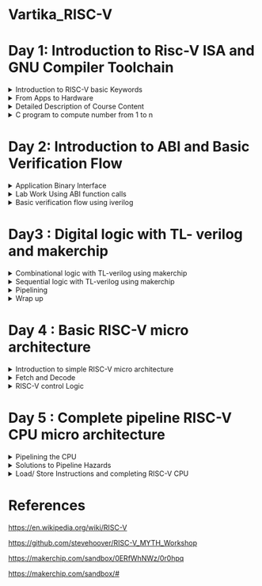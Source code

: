 
# Vartika_RISC-V


# Day 1: Introduction to Risc-V ISA and GNU Compiler Toolchain

<details>
  
  <Summary>
    Introduction to RISC-V basic Keywords
  </Summary>


  RISC-V is an open standard instruction set architecture (ISA) based on reduced instruction set computer (RISC) principles. Unlike most other ISA designs, it is provided under royalty-free open-source licenses.RISC-V is a completely open architecture, allowing anyone to create processors based on the design or create improvements without complicated licensing agreements. RISC-V is a popular alternative to proprietary architectures available today, such as those by ARM. The concept behind RISC-V was motivated by the truth that most of the processor instructions were not utilized by most computer programs, so unnecessary decoding logic was being utilized within the designs of processors, consuming more power and area. The RISC-V processor was implemented to shorten the instruction set and invest more within register resources.
</details>

<details>
  <summary>
     From Apps to Hardware
  </summary>

  The Applications that we generally use enters into the system software and then system software converts High Level Language into Assembly language and subsequently into binary form.
  
 System software has three components:
 1. Operating system
 2. Compiler
 3. Assembler

System software performs the following tasks:
1. It handles the I/O operations
2. It allocates the memory
3. It is low level system function
4. It takes the high level language and converts into binary.

  Following figure correctly depicts the flow diagram of system software.
  
![ProgLanguages06](https://github.com/Vartika-iiitb/Vartika/assets/140998716/3a49823c-7928-4749-89f5-23c291410813)

</details>

<details>
  <summary>
    Detailed Description of Course Content
  </summary>
 
In this section, we are going to see the we will see the basic operations of C program.

**Illustration 1: Integer Addition and Integer Multiplication using C program**

![Screenshot from 2023-08-18 18-00-07](https://github.com/Vartika-iiitb/Vartika/assets/140998716/180e98cd-610f-409f-94c0-f26b6e1fd7d5)


![Screenshot from 2023-08-18 16-30-58](https://github.com/Vartika-iiitb/Vartika/assets/140998716/f2d1b9d5-a164-4af4-b9f3-6c07fbe9d555)


![Screenshot from 2023-08-18 16-31-30](https://github.com/Vartika-iiitb/Vartika/assets/140998716/b9dfd545-d270-4a2c-93e7-4dd8c5992197)


![Screenshot from 2023-08-18 16-33-01](https://github.com/Vartika-iiitb/Vartika/assets/140998716/ee3ca8fe-35d9-408c-be6a-1a893afbcd64)


![Screenshot from 2023-08-18 16-34-35](https://github.com/Vartika-iiitb/Vartika/assets/140998716/0c00e125-bbe6-49aa-8245-a639c4ae9397)


**Illustration 2: Floating numbers addition and multiplication using C programming:**

![Screenshot from 2023-08-18 16-34-49](https://github.com/Vartika-iiitb/Vartika/assets/140998716/6414b8b7-3def-4358-8109-dc40a3345994)

The Screenshot given below depicts the registers which provides the system codes which are available for the programmers to use and understand.

![Screenshot from 2023-08-18 16-52-51](https://github.com/Vartika-iiitb/Vartika/assets/140998716/bd880f84-1680-4072-9efa-90ef59d7e00d)


The Screenshot given below depicts the Memory Allocation and stack pointer. it is used for transfering datas from Registers to the memory, or any data transfer happening between memory, stack pointer and the registers:

![Screenshot from 2023-08-18 16-55-12](https://github.com/Vartika-iiitb/Vartika/assets/140998716/b7bc97d7-eb40-4fc9-9208-5348ddb41582)

</details>

<details>
  <summary> 
C program to compute number from 1 to n
 </summary>

The following Screenshot shows the C code to calculate the sum of numbers from 1 to n:

![Screenshot from 2023-08-19 17-28-13](https://github.com/Vartika-iiitb/Vartika/assets/140998716/94844bdd-fe57-4f80-a329-50ae30760f90)

The command used:

```
gcc sum1ton.c
./a.out

```

![Screenshot from 2023-08-19 17-27-52](https://github.com/Vartika-iiitb/Vartika/assets/140998716/77892bc3-a6ef-4a17-8231-3748f2b89d10)

</details>

# Day 2: Introduction to ABI and Basic Verification Flow

<details>
  <summary>
    Application Binary Interface
  </summary>

An **Application Binary Interface (ABI)** is a set of conventions and specifications that dictate the low-level interface between software components, specifically between different binary programs or modules. The ABI defines how these components interact at the machine code level, ensuring that compiled code from different sources can work together seamlessly, regardless of how they were developed.

Key aspects of an ABI include:

1. Data Representation: How different data types are represented in memory and how they are passed between functions or modules. This includes details about byte ordering, data alignment, and structure layout.

2. Function Calling Convention: How functions are called and how parameters are passed between the caller and the callee. This includes information about register usage, stack management, and return values.


![Screenshot from 2023-08-23 01-51-24](https://github.com/Vartika-iiitb/Vartika_RISC-V/assets/140998716/35b72550-f3c9-4f37-82dc-8b783725d39e)

**Memory Allocation**

  ![Screenshot from 2023-08-23 01-53-50](https://github.com/Vartika-iiitb/Vartika_RISC-V/assets/140998716/582bf7ca-7f04-4573-bafa-b4842519c521)

</details>

<details>
  <summary>
    Lab Work Using ABI function calls
  </summary>

  Let us use the same example of sum of 'n' numbers in c-language but using a different approach.The algorithm used to re-write the code is shown here:

  ![Screenshot from 2023-08-23 02-37-34](https://github.com/Vartika-iiitb/Vartika_RISC-V/assets/140998716/ca178c13-05b5-4a00-aada-2a9b869de74d)

A C file with name 1to9_custom.c has the following code in it:

```
#include <stdio.h>

extern int load(int x, int y);

int main() {
	int result=0;
	int count = 0;
	result = load(0x0, count+1);.global load
	printf("Sum of number 1 to %d is %d\n", count,result);
}
```
Now Create another file named load.s and dump the following code into it:

```
.section .text
.global load
.type load, @function

load:
	add	a4,a0,zero
	add	a2,a0,a1
	add	a3,a0,zero
loop:
	add	a4,a3,a4
	addi	a3,a3,1
	blt	a3,a2,loop
	add	a0,a4,zero
	ret
```

</details>

<details>
  <summary>
    Basic verification flow using iverilog
  </summary>
  
  We are going to follow this Procedure in the later lab session:

![Screenshot from 2023-08-23 02-19-55](https://github.com/Vartika-iiitb/Vartika_RISC-V/assets/140998716/1775eaea-01a4-4ea9-84a8-c46f730273ae)

  
  **LAB : Run C program on RISC-V CPU**
  Commnad used for the RISC-V CPU Program code:
  
```
git clone https://github.com/kunalg123/riscv_workshop_collaterals.git
cd ~/riscv_workshop_collaterals/labs/
chmod 777 rv32im.sh
./rv32im.sh
```

  The output shown below:
  
  ![Screenshot from 2023-08-23 02-30-41](https://github.com/Vartika-iiitb/Vartika_RISC-V/assets/140998716/d9864375-13aa-414e-b57d-d93c68624c8a)

</details>

# Day3 : Digital logic with TL- verilog and makerchip

<details>
  <summary>  
 Combinational logic with TL-verilog using makerchip
  </summary>
  
   **Introduction to Logic Gates**

  The Screenshot below depicts different logic gates with their corresponding Truth Table:
  However if we have nand gate then one can make different logic gates with Nand gate.
  
![Screenshot from 2023-08-20 19-29-42](https://github.com/Vartika-iiitb/Vartika/assets/140998716/eb29e0bc-8874-480a-9e6f-7bc24f1935a2)

The Screenshort shown below depicts the Boolean operator

![Screenshot from 2023-08-20 19-40-52](https://github.com/Vartika-iiitb/Vartika_RISC-V/assets/140998716/e4219257-1424-49bf-9259-d79dd92f2e41)

**Illustration 1: Combinational Logic - Basic MUX Implementation using Makerchip**

![Screenshot from 2023-08-20 19-43-19](https://github.com/Vartika-iiitb/Vartika_RISC-V/assets/140998716/3c1c55cd-a375-4e9d-b256-dc89599b9411)

![Screenshot from 2023-08-20 19-45-49](https://github.com/Vartika-iiitb/Vartika_RISC-V/assets/140998716/a6882b64-74f0-4c4f-911a-f742955b1a09)


![Screenshot from 2023-08-20 20-07-30](https://github.com/Vartika-iiitb/Vartika/assets/140998716/7d09c56a-9f1a-4807-b8ed-7025f5c859a9)

**Illustration 2 : Combinational Calculator using Makerchip**

  ![Screenshot from 2023-08-20 23-06-13](https://github.com/Vartika-iiitb/Vartika_RISC-V/assets/140998716/e11259d5-3f2a-43fb-a6c7-4a2b0a8e5ce3)

**Illustration 3 : FPGA Multiplier using Makerchip**

![Screenshot from 2023-08-20 23-27-39](https://github.com/Vartika-iiitb/Vartika_RISC-V/assets/140998716/7fe22fc2-6747-43e3-a566-5af380f2368b)

**Illustration 4 : Ripple Carry adder using Makerchip**

![Screenshot from 2023-08-20 19-36-36](https://github.com/Vartika-iiitb/Vartika_RISC-V/assets/140998716/8e30a13d-80d3-4942-837c-ea72ec9a0c4e)


![Screenshot from 2023-08-20 23-31-55](https://github.com/Vartika-iiitb/Vartika_RISC-V/assets/140998716/4bd8a40a-fd40-4e01-a64f-e4be59a09a32)

</details>

<details>
<summary>  
 Sequential logic with TL-verilog using makerchip
</summary>

**What is TL verilog?**

TL-Verilog is a Verilog implementation of TL-X, a language extension that extends any HDL with transaction-level modeling. It is specifically designed for modeling hardware and provides abstract context suited to hardware design with numerous benefits. TL-Verilog eliminates the need for legacy language features of Verilog and introduces simpler syntax. It adds powerful constructs for pipelines and transactions, making it more powerful and has a significant code reduction as compared to other HDL languages.TL-Verilog is built for the design process, not for the mere description of static designs. TL-VHDL is a project that aims to layer transaction-level support on other languages to broaden the reach of the technology.

**Illustration 5 : Fibonacci series**

![Screenshot from 2023-08-20 23-44-16](https://github.com/Vartika-iiitb/Vartika_RISC-V/assets/140998716/e944c5ef-e779-42de-8479-2d238999ff73)

**Illustration 6 : Simple Pythagoras Example**

![Screenshot from 2023-08-20 23-48-47](https://github.com/Vartika-iiitb/Vartika_RISC-V/assets/140998716/4ea4be44-be88-4978-86b4-9a446719d5a3)

![Screenshot from 2023-08-20 23-50-22](https://github.com/Vartika-iiitb/Vartika_RISC-V/assets/140998716/a92db598-e5b6-41f6-8195-a676ea074392)


</details>

<details>
  <summary>
    Pipelining
  </summary>

  Pipelining is a design technique used to improve the throughput of a digital system by breaking down the processing of a task into multiple stages, with each stage performing a specific operation on the data. In traditional Verilog, describing pipelined designs can be quite verbose and require manual management of pipeline registers. TL Verilog simplifies this process by introducing constructs that allow you to define pipelines more easily.

In TL Verilog, the pipelining feature allows you to specify the pipeline stages, their functionality, and the data flow between them using high-level constructs. This abstraction can help designers focus on the functional aspects of the pipeline rather than getting bogged down in the low-level implementation details.

**Illustration 7 : Implementation of pipelining through TL verilog**

![Screenshot from 2023-08-20 23-54-46](https://github.com/Vartika-iiitb/Vartika_RISC-V/assets/140998716/773121dc-33c6-443f-9988-e33b86f8ba75)

**Illustration 8 : Distance Accumulator**

The screenshot shown below depicts the pipelining of the Distance Accumulator:

![Screenshot from 2023-08-21 00-02-31](https://github.com/Vartika-iiitb/Vartika_RISC-V/assets/140998716/84eab665-0dde-4dbb-b3bf-d095840a552f)

![Screenshot from 2023-08-21 00-02-52](https://github.com/Vartika-iiitb/Vartika_RISC-V/assets/140998716/0180b973-2e21-4feb-92de-3ac60abddccc)



**Illustration 9 : 2-cycle Calculator**

![Screenshot from 2023-08-21 00-21-52](https://github.com/Vartika-iiitb/Vartika_RISC-V/assets/140998716/3eb4ad4b-2d7c-4362-af73-c7606fbc8664)

</details>

<details>
  <summary>
    Wrap up
  </summary>

  **Illustration 10 - Conway game of life**

  Here in each cycle, the liveness of a cell (square in the grid) is based on its eight neighboring cells (horizontally, vertically, and diagonally). An empty cell comes to life if it had exactly three live neighbors. It dies if it has fewer than two live neighbors (starvation) or more than three (overpopulation).

This example implements Conway’s Life. The grid is constructed using behavioral hierarchy.

![Screenshot from 2023-08-21 00-49-18](https://github.com/Vartika-iiitb/Vartika_RISC-V/assets/140998716/3cf06db0-3d62-4777-9c2a-b127f28a07fd)

</details>

# Day 4 : Basic RISC-V micro architecture

<details>
  <summary>
    Introduction to simple RISC-V micro architecture
  </summary>

  ![Screenshot from 2023-08-22 22-08-23](https://github.com/Vartika-iiitb/Vartika_RISC-V/assets/140998716/8fd17574-6c64-4b79-9946-5fa3c3114406)


After building up strong basics built in TL-Verilog and digital design, and getting completely familiar with the Makerchip Platform, it was time to move on to the core aspect of the workshop, i.e. to build a RISC V core. On this day , the following basic blocks were implemented :

**1. Program Counter (PC)**

A program counter, also known as the instruction pointer, instruction address register, or sequence control register, is a register in a computer processor that contains the address of the next instruction to be executed from memory.As each instruction is fetched, the program counter increases its stored value by 1. After each instruction is fetched, the program counter points to the next instruction in the sequence. The address specified by the PC will be + n (+1 for a 1-word instruction and +2 for a 2-word instruction) each time one instruction is executed. In the case of an interrupt instruction, the jump destination address is stored.0 The program counter is a fundamental component of a computer's central processing unit (CPU).

**2. Imem-Rd ( Instruction Memory)**

The "instruction memory" refers to a component or subsystem that stores and provides instructions to the processor. It is an essential part of the overall processor architecture, especially in the context of the RISC-V instruction set architecture (ISA).
he instruction memory's main function is to hold the machine code instructions that the processor fetches, decodes, and executes to perform various tasks and operations.

**3. Instruction Decoder**

The "instruction decoder" is a crucial component responsible for interpreting the fetched machine code instructions and determining the appropriate actions that the processor needs to take in order to execute the instruction. It plays a central role in the instruction execution process and is typically located after the instruction fetch stage and before the execution units in the processor pipeline.

**4. Register File**

The register file is a storage component that holds the processor's general-purpose registers. These registers are used for temporary storage of data during instruction execution. In RISC-V, the register file contains a fixed number of registers (e.g., 32 registers in a standard RISC-V implementation).

**5. Arithmatic Logic Unit (ALU)**

In the RISC-V architecture, the ALU (Arithmetic Logic Unit) is responsible for performing arithmetic and logical operations on binary data. It is a critical component within the processor that executes instructions by manipulating data according to the instruction's operation code (opcode) and operands.


Thus the instruction set architecture of base integer instructions, next_pc logic, the register file, ALU, branch instructions, etc. and eventually the CPU core was built and tested, using appropriate testbench logic, and assembly code developed on Day 2, by the end of the day.
</details>

<details>
  <summary>
    Fetch and Decode
  </summary>
  The Implementation plan of risc-V code:
  
![Screenshot from 2023-08-22 23-38-54](https://github.com/Vartika-iiitb/Vartika_RISC-V/assets/140998716/14eb2bd1-4f92-4aab-aa91-68f03d466a66)

**Lab - PC**

The Implementation pipeline:

![Screenshot from 2023-08-22 23-39-08](https://github.com/Vartika-iiitb/Vartika_RISC-V/assets/140998716/dde8aa89-8aea-49ed-a7a4-f3381da83508)

**The Makerchip output**

![Screenshot from 2023-08-22 23-43-23](https://github.com/Vartika-iiitb/Vartika_RISC-V/assets/140998716/90438411-a6a2-47c6-834f-319fab418a71)



<strong>Lab - Fetch</strong>



**The pipeline structure( part 1)**

![Screenshot from 2023-08-22 23-46-32](https://github.com/Vartika-iiitb/Vartika_RISC-V/assets/140998716/369fe660-e114-4cea-8d4f-6912044a0855)


**The pipeline structure( part 2)**  

![Screenshot from 2023-08-22 23-46-58](https://github.com/Vartika-iiitb/Vartika_RISC-V/assets/140998716/791a9d4b-1a3a-4748-95b4-75c02b6eb405)

**The Makerchip output**

![Screenshot from 2023-08-22 23-49-05](https://github.com/Vartika-iiitb/Vartika_RISC-V/assets/140998716/b80b30f3-fc32-4c6e-954f-0d820f192180)

   
**Lab - Instruction Type Decode**

**The Pipeline Structure**

![Screenshot from 2023-08-23 00-33-44](https://github.com/Vartika-iiitb/Vartika_RISC-V/assets/140998716/9d5169e3-8d4e-48ad-9ce6-9ee561a7f565)

**The Makerchip output**

![Screenshot from 2023-08-23 00-34-04](https://github.com/Vartika-iiitb/Vartika_RISC-V/assets/140998716/b0bf171f-7dfb-4e9f-bd34-6ecd6890daca)


**Lab - Instruction Immediate Decode**


![Screenshot from 2023-08-23 00-36-20](https://github.com/Vartika-iiitb/Vartika_RISC-V/assets/140998716/74f5ff07-ca65-4519-85ea-c88143a25f1b)

**The Implementation Output**

![Screenshot from 2023-08-23 00-35-39](https://github.com/Vartika-iiitb/Vartika_RISC-V/assets/140998716/b3828b31-a98f-43b8-8802-12f2800290dd)


**Lab - Instruction Decode**

![Screenshot from 2023-08-23 00-39-43](https://github.com/Vartika-iiitb/Vartika_RISC-V/assets/140998716/702888c2-d8f2-48fe-a68f-7804b3ceabed)


**The Implementation Output**

![Screenshot from 2023-08-23 00-38-15](https://github.com/Vartika-iiitb/Vartika_RISC-V/assets/140998716/b8a58cd3-a8b0-46b5-b446-23270209306a)


**Lab - Instruction Field Decode**

![Screenshot from 2023-08-23 00-41-17](https://github.com/Vartika-iiitb/Vartika_RISC-V/assets/140998716/9d32a560-8448-489d-98e1-6784c77f0126)


Decoder 1:

![Screenshot from 2023-08-23 00-41-37](https://github.com/Vartika-iiitb/Vartika_RISC-V/assets/140998716/e7cfe728-8d0f-419d-a557-855f2832d0a2)


Decoder 2:

![Screenshot from 2023-08-23 00-42-12](https://github.com/Vartika-iiitb/Vartika_RISC-V/assets/140998716/50b09191-54e9-436d-8469-efe2a201a0b4)

</details>


<details>
  <summary>
    RISC-V control Logic
  </summary>

**Lab 1: Register File Read**

**Lab - Register file read - 1**

The Pipeline structure is as follows:

![Screenshot from 2023-08-23 00-48-53](https://github.com/Vartika-iiitb/Vartika_RISC-V/assets/140998716/bcb497e7-add6-4c34-b0ab-b8bf1e13f4bc)

The makerchip Output:

![Screenshot from 2023-08-23 00-52-02](https://github.com/Vartika-iiitb/Vartika_RISC-V/assets/140998716/c5f19837-4cff-4888-98a6-bb1973948cc7)


**Lab - Register file read - 2**

The Pipeline structure is as follows:

![Screenshot from 2023-08-23 00-49-15](https://github.com/Vartika-iiitb/Vartika_RISC-V/assets/140998716/4bfdab74-122d-47bb-8d79-7e82b6de9275)

The makerchip Output:

![Screenshot from 2023-08-23 00-52-02](https://github.com/Vartika-iiitb/Vartika_RISC-V/assets/140998716/4dcdc632-1940-40b9-abb2-cbc3dffc8350)

**Lab 2: ALU**

The Pipeline structure is as follows:

![Screenshot from 2023-08-23 00-54-13](https://github.com/Vartika-iiitb/Vartika_RISC-V/assets/140998716/0aad239e-4fe2-4899-b823-097f35f5bafb)

The makerchip Output:

![Screenshot from 2023-08-23 00-55-23](https://github.com/Vartika-iiitb/Vartika_RISC-V/assets/140998716/4ae9b14b-7b7b-47a8-89d2-aee57eabc8f0)


**Lab 3: Register File Write**

The Pipeline structure is as follows:


![Screenshot from 2023-08-23 00-57-47](https://github.com/Vartika-iiitb/Vartika_RISC-V/assets/140998716/72d3f8c5-3c76-467b-92a4-cdb1d492e4b3)



The makerchip Implementation Output:

![Screenshot from 2023-08-23 00-56-53](https://github.com/Vartika-iiitb/Vartika_RISC-V/assets/140998716/042da73f-594d-4008-bfb8-a000648e6abd)

**Lab 4: Branch Instruction**

The Pipeline structure is as follows:

![Screenshot from 2023-08-23 01-00-56](https://github.com/Vartika-iiitb/Vartika_RISC-V/assets/140998716/670bf006-a740-4ce7-a4c1-29ce59b3974e)


The makerchip Implementation Output:


![Screenshot from 2023-08-23 00-59-05](https://github.com/Vartika-iiitb/Vartika_RISC-V/assets/140998716/0d6baf8c-1f04-4f1b-bef1-0d90aed91a31)

The Pipeline structure is as follows:

![Screenshot from 2023-08-23 01-01-30](https://github.com/Vartika-iiitb/Vartika_RISC-V/assets/140998716/ce2fbea6-1019-422c-8709-3bd0dda3591e)


The makerchip Implementation Output:

![Screenshot from 2023-08-23 01-01-46](https://github.com/Vartika-iiitb/Vartika_RISC-V/assets/140998716/e5ac00ec-c525-4ee7-8a5f-bcfefb3e1d37)


**Lab 5: Testbench**


The makerchip Implementation Output:

![Screenshot from 2023-08-23 01-03-04](https://github.com/Vartika-iiitb/Vartika_RISC-V/assets/140998716/3e6e5432-ac53-422c-aaac-93253ca3809b)


</details>

# Day 5 : Complete pipeline RISC-V CPU micro architecture

<details>
  <summary>
    Pipelining the CPU
  </summary>

  ![Screenshot from 2023-08-23 01-04-26](https://github.com/Vartika-iiitb/Vartika_RISC-V/assets/140998716/462d073a-053f-46e3-aa69-9f8f5666330b)


**Control flow Hazards**

Control flow hazards are situations in computer architectures where the normal sequential execution of instructions is disrupted due to the occurrence of branching or jumping instructions. These hazards can lead to incorrect program behavior, inefficiencies, and pipeline stalls. In the context of the RISC-V architecture, which uses pipelining to enhance performance, control flow hazards can have a significant impact on the efficiency of instruction execution. 

**Read after Write Hazards**

Read-after-write hazards, often abbreviated as RAW hazards, are a type of data hazard that can occur in computer architectures like RISC-V. These hazards arise when an instruction depends on the result of a previous instruction that writes to a register or memory location. In other words, an instruction attempts to read data before the previous instruction that writes to that data has completed its execution. This can lead to incorrect program behavior, as the dependent instruction might operate on stale or incorrect data.

In the context of the RISC-V architecture, which employs pipelining for improved performance, RAW hazards are particularly important to manage, as they can lead to pipeline stalls and reduced throughout. 

**Lab 1. Cycle valid signal**

The makerchip Implementation Output:

![Screenshot from 2023-08-23 01-09-19](https://github.com/Vartika-iiitb/Vartika_RISC-V/assets/140998716/866a44d0-88b1-4c5f-a294-770932471b09)


**Lab 2. Cycle RISC-V**

The Pipeline structure is as follows:

![Screenshot from 2023-08-23 01-10-50](https://github.com/Vartika-iiitb/Vartika_RISC-V/assets/140998716/1a4ec402-9a38-4b1d-863d-4d865eb97349)

The makerchip Implementation Output:

![Screenshot from 2023-08-23 01-11-01](https://github.com/Vartika-iiitb/Vartika_RISC-V/assets/140998716/fe883638-8ad3-4876-9064-a547f1f4b6e9)

</details>

<details>
  <summary>
    Solutions to Pipeline Hazards
  </summary>

**LAB - Register File Bypass**

The pipeline structure is shown below:

![Screenshot from 2023-08-23 01-37-55](https://github.com/Vartika-iiitb/Vartika_RISC-V/assets/140998716/66d0b7b4-4089-4bac-a3f0-c63656708de8)

The makerchip Implementation is shown below:

![Screenshot from 2023-08-23 01-40-39](https://github.com/Vartika-iiitb/Vartika_RISC-V/assets/140998716/55ec7e15-dc51-47dc-ad8d-06f76aefd9c0)

 **LAB - ALU**

The makerchip Implementation is shown below:

 ![Screenshot from 2023-08-23 01-42-41](https://github.com/Vartika-iiitb/Vartika_RISC-V/assets/140998716/70874d93-bb4f-417b-b3e8-c5030611ccad)

</details>

<details>
  <summary>
    Load/ Store Instructions and completing RISC-V CPU
  </summary>
  
**Load Instruction**

The pipeline structure is shown below:

![Screenshot from 2023-08-23 01-34-08](https://github.com/Vartika-iiitb/Vartika_RISC-V/assets/140998716/88862b44-4964-4664-acac-98ef9a64b314)


The Makerchip Implementation is as follows:

![Screenshot from 2023-08-23 01-32-20](https://github.com/Vartika-iiitb/Vartika_RISC-V/assets/140998716/9e06df4b-6c33-4f4a-b5f4-2b6b9cc82295)


**Load_store**

The pipeline structure is shown below:

![Screenshot from 2023-08-23 01-36-08](https://github.com/Vartika-iiitb/Vartika_RISC-V/assets/140998716/73833c44-706e-4494-8b2e-e26f431ae163)


The Makerchip Implementation is as follows:

![Screenshot from 2023-08-23 01-31-41](https://github.com/Vartika-iiitb/Vartika_RISC-V/assets/140998716/ce69232b-8be4-416d-9a8b-e409f2a85378)


**Jumps**

The Pipeline structure is as follows:

![Screenshot from 2023-08-23 01-29-21](https://github.com/Vartika-iiitb/Vartika_RISC-V/assets/140998716/969c0cee-24f6-457e-bf51-759a7b1bef74)


The makerchip Implementation Output:

![Screenshot from 2023-08-23 01-29-30](https://github.com/Vartika-iiitb/Vartika_RISC-V/assets/140998716/906150d1-f97a-4929-bf1c-e1523d3ca2ec)

  **Risc-V core CPU - Final Implementation:**

  ```
\m4_TLV_version 1d: tl-x.org
\SV
   // This code can be found in: https://github.com/stevehoover/RISC-V_MYTH_Workshop
   
   m4_include_lib(['https://raw.githubusercontent.com/Lasya-G/Risc_V/main/risc-v_shell_lib.tlv'])

\SV
   m4_makerchip_module   // (Expanded in Nav-TLV pane.)
\TLV

   // /====================\
   // | Sum 1 to 9 Program |
   // \====================/
   //
   // Program for MYTH Workshop to test RV32I
   // Add 1,2,3,...,9 (in that order).
   //
   // Regs:
   //  r10 (a0): In: 0, Out: final sum
   //  r12 (a2): 10
   //  r13 (a3): 1..10
   //  r14 (a4): Sum
   //
   // External to function:
   m4_asm(ADD, r10, r0, r0)             // Initialize r10 (a0) to 0.
   // Function:
   m4_asm(ADD, r14, r10, r0)            // Initialize sum register a4 with 0x0
   m4_asm(ADDI, r12, r10, 1010)         // Store count of 10 in register a2.
   m4_asm(ADD, r13, r10, r0)            // Initialize intermediate sum register a3 with 0
   // Loop:
   m4_asm(ADD, r14, r13, r14)           // Incremental addition
   m4_asm(ADDI, r13, r13, 1)            // Increment intermediate register by 1
   m4_asm(BLT, r13, r12, 1111111111000) // If a3 is less than a2, branch to label named <loop>
   m4_asm(ADD, r10, r14, r0)            // Store final result to register a0 so that it can be read by main program
   m4_asm(SW, r0, r10, 10000)           // Store the final result value to byte address 16
   m4_asm(LW, r15, r0, 10000)           // Load the final result value from adress 16 to x17
   
   // Optional:
   // m4_asm(JAL, r7, 00000000000000000000) // Done. Jump to itself (infinite loop). (Up to 20-bit signed immediate plus implicit 0 bit (unlike JALR) provides byte address; last immediate bit should also be 0)
   m4_define_hier(['M4_IMEM'], M4_NUM_INSTRS)


   |cpu
      @0
         $reset = *reset;
         
         //MODIFIED NEXT PC LOGIC FOR INCLUDING BRANCH INSTRCUTIONS
         $pc[31:0] = >>1$reset ? 32'b0 :
                     >>3$valid_taken_branch ? >>3$br_target_pc :
                     >>3$valid_load ? >>3$inc_pc :
                     >>3$valid_jump && >>3$is_jal ? >>3$br_target_pc :
                     >>3$valid_jump && >>3$is_jalr ? >>3$jalr_target_pc :
                     >>1$inc_pc ;
         //START LOGIC TO PROVIDE FIRST VALID LOGIC
         //$start = (>>1$reset && $reset == 0) ? 1'b1 : 1'b0;
         //$valid = $reset ? 1'b0 :
                  //$start ? 1'b1 : >>3$valid;
     
      @1  
         //INSTRUCTION FETCH
         $inc_pc[31:0] = $pc + 32'd4;
         
         $imem_rd_en = !$reset;
         $imem_rd_addr[M4_IMEM_INDEX_CNT-1:0] = $pc[M4_IMEM_INDEX_CNT+1:2];
         
         $instr[31:0] = $imem_rd_data[31:0];
         
         //INSTRUCTION TYPES DECODE        
         
         $is_u_instr = $instr[6:2] ==? 5'b0x101;
         
         $is_s_instr = $instr[6:2] ==? 5'b0100x;
         
         $is_r_instr = $instr[6:2] ==? 5'b011x0 ||
                       $instr[6:2] ==? 5'b01011 ||
                       $instr[6:2] ==? 5'b10100;
         
         $is_j_instr = $instr[6:2] ==? 5'b11011;
         
         $is_i_instr = $instr[6:2] ==? 5'b0000x ||
                       $instr[6:2] ==? 5'b001x0 ||
                       $instr[6:2] ==? 5'b11001;
         
         $is_b_instr = $instr[6:2] ==? 5'b11000;
         
         //INSTRUCTION IMMEDIATE DECODE
         $imm[31:0] = $is_i_instr ? {{21{$instr[31]}}, $instr[30:20]} :
                      $is_s_instr ? {{21{$instr[31]}}, $instr[30:25], $instr[11:7]} :
                      $is_b_instr ? {{20{$instr[31]}}, $instr[7], $instr[30:25], $instr[11:8], 1'b0} :
                      $is_u_instr ? {$instr[31:12], 12'b0} :
                      $is_j_instr ? {{12{$instr[31]}}, $instr[19:12], $instr[20], $instr[30:21], 1'b0} :
                                                            32'b0;
         //INSTRUCTION DECODE
         $opcode[6:0] = $instr[6:0];
         
         
         //INSTRUCTION FIELD DECODE
         $rs2_valid = $is_r_instr || $is_s_instr || $is_b_instr;
         ?$rs2_valid
            $rs2[4:0] = $instr[24:20];
           
         $rs1_valid = $is_r_instr  || $is_s_instr || $is_b_instr || $is_i_instr;
         ?$rs1_valid
            $rs1[4:0] = $instr[19:15];
         
         $funct3_valid = $is_r_instr  || $is_s_instr || $is_b_instr || $is_i_instr;
         ?$funct3_valid
            $funct3[2:0] = $instr[14:12];
           
         $funct7_valid = $is_r_instr ;
         ?$funct7_valid
            $funct7[6:0] = $instr[31:25];
           
         $rd_valid = $is_r_instr  || $is_u_instr || $is_j_instr || $is_i_instr;
         ?$rd_valid
            $rd[4:0] = $instr[11:7];
         
         
      @2
         //INSTRUCTION DECODE
         $dec_bits[10:0] = {$funct7[5],$funct3,$opcode};
         $is_beq = $dec_bits ==? 11'bx_000_1100011;
         $is_bne = $dec_bits ==? 11'bx_001_1100011;
         $is_blt = $dec_bits ==? 11'bx_100_1100011;
         $is_bge = $dec_bits ==? 11'bx_101_1100011;
         $is_bltu = $dec_bits ==? 11'bx_110_1100011;
         $is_bgeu = $dec_bits ==? 11'bx_111_1100011;
         $is_addi = $dec_bits ==? 11'bx_000_0010011;
         $is_add = $dec_bits ==? 11'b0_000_0110011;
         $is_lui = $dec_bits ==? 11'bx_xxx_0110111;
         $is_auipc = $dec_bits ==? 11'bx_xxx_0010111;
         $is_jal = $dec_bits ==? 11'bx_xxx_1101111;
         $is_jalr = $dec_bits ==? 11'bx_000_1100111;
         $is_load = $opcode == 7'b0000011;
         $is_sb = $dec_bits ==? 11'bx_000_0100011;
         $is_sh = $dec_bits ==? 11'bx_001_0100011;
         $is_sw = $dec_bits ==? 11'bx_010_0100011;
         $is_slti = $dec_bits ==? 11'bx_010_0010011;
         $is_sltiu = $dec_bits ==? 11'bx_011_0100011;
         $is_xori = $dec_bits ==? 11'bx_100_0100011;
         $is_ori = $dec_bits ==? 11'bx_110_0100011;
         $is_andi = $dec_bits ==? 11'bx_111_0100011;
         $is_slli = $dec_bits ==? 11'b0_001_0100011;
         $is_srli = $dec_bits ==? 11'b0_101_0100011;
         $is_srai = $dec_bits ==? 11'b1_101_0100011;
         $is_sub = $dec_bits ==? 11'b1_000_0110011;
         $is_sll = $dec_bits ==? 11'b0_001_0110011;
         $is_slt = $dec_bits ==? 11'b0_010_0110011;
         $is_sltu = $dec_bits ==? 11'b0_011_0110011;
         $is_xor = $dec_bits ==? 11'b0_100_0110011;
         $is_srl = $dec_bits ==? 11'b0_101_0110011;
         $is_sra = $dec_bits ==? 11'b1_101_0110011;
         $is_or = $dec_bits ==? 11'b0_110_0110011;
         $is_and = $dec_bits ==? 11'b0_111_0110011;
         
         $jalr_target_pc[31:0] = $src1_value +$imm ;
      @3
         $is_jump = $is_jal || $is_jalr ;   
         `BOGUS_USE($is_beq $is_bne $is_blt $is_bge $is_bltu $is_bgeu $is_addi $is_add
                    $is_lui $is_auipc $is_jal $is_jalr $is_load $is_sb $is_sh $is_sw $is_slti
                    $is_sltiu $is_xori $is_ori $is_andi $is_slli $is_srli $is_srai $is_sub $is_sll
                    $is_slt $is_sltu $is_xor $is_srl $is_sra $is_or $is_and)
         
      @2  
         //REGISTER FILE READ
         //$rf_wr_en = 1'b0;
         //$rf_wr_index[4:0] = 5'b0;
         //$rf_wr_data[31:0] = 32'b0;
         $rf_rd_en1 = $rs1_valid;
         $rf_rd_index1[4:0] = $rs1;
         $rf_rd_en2 = $rs2_valid;
         $rf_rd_index2[4:0] = $rs2;
         
         $src1_value[31:0] = >>1$rf_wr_en && (>>1$rf_wr_index == $rf_rd_index1) ? >>1$result : $rf_rd_data1;
         $src2_value[31:0] = >>1$rf_wr_en && (>>1$rf_wr_index == $rf_rd_index2) ? >>1$result : $rf_rd_data2;
         $br_target_pc[31:0] = $pc +$imm;
         
      @3  
         //ARITHMETIC AND LOGIC UNIT (ALU)
         
         $sltu_rslt[31:0] = $src1_value < $src2_value;
         $sltiu_rslt[31:0] = $src1_value < $imm;
         $result[31:0] = $is_addi ? $src1_value + $imm :
                         $is_add ? $src1_value + $src2_value :
                         $is_andi ? $src1_value & $imm :
                         $is_ori ? $src1_value | $imm :
                         $is_xori ? $src1_value ^ $imm :
                         $is_slli ? $src1_value << $imm[5:0] :
                         ($is_addi || $is_load || $is_s_instr) ? $src1_value + $imm :
                         $is_srli ? $src1_value >> $imm[5:0] :
                         $is_and ? $src1_value & $src2_value :
                         $is_or ? $src1_value | $src2_value :
                         $is_xor ? $src1_value ^ $src2_value :
                         $is_sub ? $src1_value - $src2_value :
                         $is_sll ? $src1_value << $src2_value[4:0] :
                         $is_srl ? $src1_value >> $src2_value[4:0] :
                         $is_sltu ? $sltu_rslt :
                         $is_sltiu ? $sltiu_rslt :
                         $is_lui ? {$imm[31:12],12'b0} :
                         $is_auipc ? $pc + $imm :
                         $is_jal ? $pc + 4 :
                         $is_jalr ? $pc + 4 :
                         $is_srai ? { {32{$src1_value[31]}},$src1_value} >> $imm[4:0] :
                         $is_slt ? ($src1_value[31] == $src2_value[31]) ? $sltu_rslt : {31'b0,$src1_value[31]} :
                         $is_slti ? ($src1_value[31] == $imm[31]) ? $sltiu_rslt : {31'b0,$src1_value[31]} :
                         $is_sra ? { {32{$src1_value[31]}},$src1_value} >> $src2_value[4:0] :
                         32'bx;
         
         
         //REGISTER FILE WRITE
         $rf_wr_en = ($rd_valid && $rd != 5'b0 && $valid) || >>2$valid_load;
         $rf_wr_index[4:0] = >>2$valid_load ? >>2$rd : $rd;
         $rf_wr_data[31:0] = >>2$valid_load ? >>2$ld_data : $result;
         
         
         //BRANCH INSTRUCTIONS 1
         $taken_branch = $is_beq ? ($src1_value == $src2_value):
                         $is_bne ? ($src1_value != $src2_value):
                         $is_blt ? (($src1_value < $src2_value) ^ ($src1_value[31] != $src2_value[31])):
                         $is_bge ? (($src1_value >= $src2_value) ^ ($src1_value[31] != $src2_value[31])):
                         $is_bltu ? ($src1_value < $src2_value):
                         $is_bgeu ? ($src1_value >= $src2_value):
                         1'b0;
          //CYCLE VALID INSTRUCTIONS
         $valid = !(>>1$valid_taken_branch || >>2$valid_taken_branch ||
                    >>1$valid_load || >>2$valid_load) ;
         
         $valid_load = $valid && $is_load ;
         //$valid = !(>>1$valid_taken_branch || >>2$valid_taken_branch);
         $valid_taken_branch = $valid && $taken_branch;
         $valid_jump = $is_jump && $valid ;
         `BOGUS_USE($taken_branch)
      @4
         //MINI 1-R/W MEMORY
         $dmem_wr_en = $is_s_instr && $valid ;
         $dmem_addr[3:0] = $result[5:2] ;
         $dmem_wr_data[31:0] = $src2_value ;
         $dmem_rd_en = $is_load ;
         
      @5
         //LOAD DATA
         $ld_data[31:0] = $dmem_rd_data ;   
         
         
         

      // Note: Because of the magic we are using for visualisation, if visualisation is enabled below,
      //       be sure to avoid having unassigned signals (which you might be using for random inputs)
      //       other than those specifically expected in the labs. You'll get strange errors for these.

   
   // Assert these to end simulation (before Makerchip cycle limit).
   //*passed = *cyc_cnt > 40;
   *passed = |cpu/xreg[15]>>5$value == (1+2+3+4+5+6+7+8+9) ;
   *failed = 1'b0;
   
   // Macro instantiations for:
   //  o instruction memory
   //  o register file
   //  o data memory
   //  o CPU visualization
   |cpu
      m4+imem(@1)    // Args: (read stage)
      m4+rf(@2, @3)  // Args: (read stage, write stage) - if equal, no register bypass is required
      m4+dmem(@4)    // Args: (read/write stage)
   
   m4+viz(@4)    // For visualisation, argument should be at least equal to the last stage of CPU logic
   //@4 would work for all lab
\SV
   endmodule
```
The Makerchip Implementation Output:

![Screenshot from 2023-08-23 01-27-51](https://github.com/Vartika-iiitb/Vartika_RISC-V/assets/140998716/6447df87-ed96-4629-bf9b-4566bf341737)


</details>

# References

<summary>

  https://en.wikipedia.org/wiki/RISC-V

  https://github.com/stevehoover/RISC-V_MYTH_Workshop

  https://makerchip.com/sandbox/0ERfWhNWz/0r0hpq

  https://makerchip.com/sandbox/#
  
</summary>
